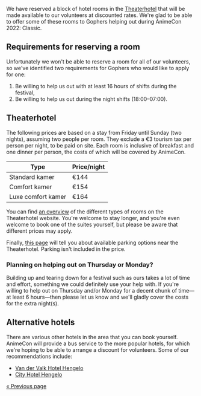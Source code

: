 We have reserved a block of hotel rooms in the [Theaterhotel](https://www.theaterhotel.nl/) that
will be made available to our volunteers at discounted rates. We're glad to be able to offer some
of these rooms to Gophers helping out during AnimeCon 2022: Classic.

## Requirements for reserving a room
Unfortunately we won't be able to reserve a room for all of our volunteers, so we've identified two
requirements for Gophers who would like to apply for one:

  1. Be willing to help us out with at least 16 hours of shifts during the festival,
  1. Be willing to help us out during the night shifts (18:00–07:00).

## Theaterhotel
The following prices are based on a stay from Friday until Sunday (two nights), assuming two people
per room. They exclude a €3 tourism tax per person per night, to be paid on site. Each room is
inclusive of breakfast and one dinner per person, the costs of which will be covered by AnimeCon.

| Type               | Price/night |
| ---------          | ----------  |
| Standard kamer     | €144        |
| Comfort kamer      | €154        |
| Luxe comfort kamer | €164        |

You can find [an overview](https://www.theaterhotel.nl/overnachten) of the different types of rooms
on the Theaterhotel website. You're welcome to stay longer, and you're even welcome to book one of
the suites yourself, but please be aware that different prices may apply.

Finally, [this page](https://www.theaterhotel.nl/over-ons/routebeschrijving-parkeren) will tell
you about available parking options near the Theaterhotel. Parking isn't included in the price.

### Planning on helping out on Thursday or Monday?
Building up and tearing down for a festival such as ours takes a lot of time and effort, something
we could definitely use your help with. If you're willing to help out on Thursday and/or Monday for
a decent chunk of time⁠—at least 6 hours⁠—then please let us know and we'll gladly cover the costs
for the extra night(s).

## Alternative hotels
There are various other hotels in the area that you can book yourself. AnimeCon will provide a bus
service to the more popular hotels, for which we're hoping to be able to arrange a discount for
volunteers. Some of our recommendations include:

  * [Van der Valk Hotel Hengelo](https://www.hotelhengelo.com/)
  * [City Hotel Hengelo](https://www.cityhotelhengelo.com/en/)


[« Previous page](/registration/2022-classic/)

